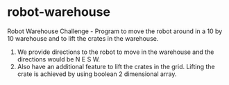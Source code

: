 # robot-warehouse
Robot Warehouse Challenge - Program to move the robot around in a 10 by 10 warehouse and to lift the crates in the warehouse.
1) We provide directions to the robot to move in the warehouse and the directions would be N E S W.
2) Also have an additional feature to lift the crates in the grid. Lifting the crate is achieved by using boolean 2 dimensional array.
